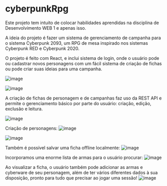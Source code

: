 # cyberpunkRpg

Este projeto tem intuito de colocar habilidades aprendidas na disciplina de Desenvolvimento WEB 1 e apenas isso.

A ideia do projeto é fazer um sistema de gerenciamento de campanha para o sistema Cyberpunk 2093, um RPG de mesa inspirado nos sistemas Cyberpunk RED e Cyberpunk 2020.

O projeto é feito com React, e inclui sistema de login, onde o usuário pode ou cadastrar novos personagens com um fácil sistema de criação de fichas ou pode criar suas ideias para uma campanha.

![image](https://github.com/user-attachments/assets/ecf9c949-4bd3-4111-a9da-4e71640076c4)

![image](https://github.com/user-attachments/assets/fb035770-b2c5-43f9-a142-24ec925e5480)

A criação de fichas de personagem e de campanhas faz uso da REST API e permite o gerenciamento básico por parte do usuário: criação, edição, exclusão e leitura.

![image](https://github.com/user-attachments/assets/cf531321-b2ba-4680-be94-24d3fe1e24d3)

Criação de personagens:
![image](https://github.com/user-attachments/assets/bbb25b12-70fb-4023-a420-93e82333b3b5)

![image](https://github.com/user-attachments/assets/5efacb3f-929a-4bac-a20b-4a7366f6f7a5)


Também é possível salvar uma ficha offline localmente:
![image](https://github.com/user-attachments/assets/12dff933-36f7-464e-be0f-a1531f15b4af)

Incorporamos uma enorme lista de armas para o usuário procurar:
![image](https://github.com/user-attachments/assets/00686fb3-0467-4c30-99ff-ca415124a960)

Ao visualizar a ficha, o usuário também pode adicionar as armas e cyberware de seu personagem, além de ter vários diferentes dados à sua disposição, pronto para tudo que precisar ao jogar uma sessão!
![image](https://github.com/user-attachments/assets/7b7fcb67-3699-46b3-be3b-1997521a080e)
